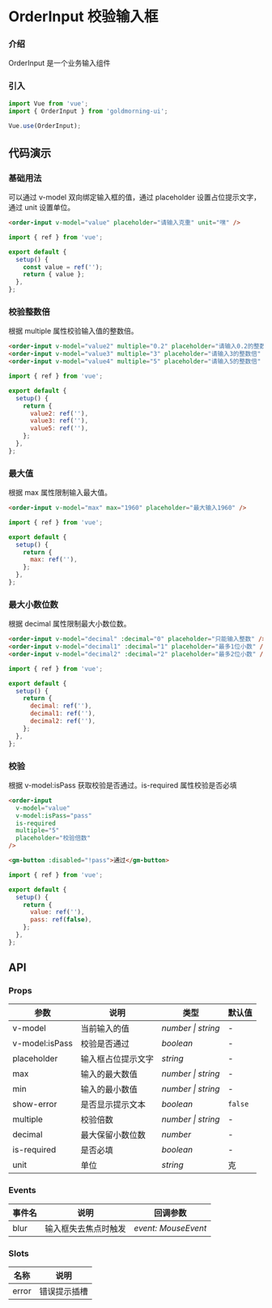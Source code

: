 # OrderInput 校验输入框

### 介绍

OrderInput 是一个业务输入组件

### 引入

```js
import Vue from 'vue';
import { OrderInput } from 'goldmorning-ui';

Vue.use(OrderInput);
```

## 代码演示

### 基础用法

可以通过 v-model 双向绑定输入框的值，通过 placeholder 设置占位提示文字，通过 unit 设置单位。

```html
<order-input v-model="value" placeholder="请输入克重" unit="嘿" />
```

```js
import { ref } from 'vue';

export default {
  setup() {
    const value = ref('');
    return { value };
  },
};
```

### 校验整数倍

根据 multiple 属性校验输入值的整数倍。

```html
<order-input v-model="value2" multiple="0.2" placeholder="请输入0.2的整数倍" />
<order-input v-model="value3" multiple="3" placeholder="请输入3的整数倍" />
<order-input v-model="value4" multiple="5" placeholder="请输入5的整数倍" />
```

```js
import { ref } from 'vue';

export default {
  setup() {
    return {
      value2: ref(''),
      value3: ref(''),
      value5: ref(''),
    };
  },
};
```

### 最大值

根据 max 属性限制输入最大值。

```html
<order-input v-model="max" max="1960" placeholder="最大输入1960" />
```

```js
import { ref } from 'vue';

export default {
  setup() {
    return {
      max: ref(''),
    };
  },
};
```

### 最大小数位数

根据 decimal 属性限制最大小数位数。

```html
<order-input v-model="decimal" :decimal="0" placeholder="只能输入整数" />
<order-input v-model="decimal1" :decimal="1" placeholder="最多1位小数" />
<order-input v-model="decimal2" :decimal="2" placeholder="最多2位小数" />
```

```js
import { ref } from 'vue';

export default {
  setup() {
    return {
      decimal: ref(''),
      decimal1: ref(''),
      decimal2: ref(''),
    };
  },
};
```

### 校验

根据 v-model:isPass 获取校验是否通过。is-required 属性校验是否必填

```html
<order-input
  v-model="value"
  v-model:isPass="pass"
  is-required
  multiple="5"
  placeholder="校验倍数"
/>

<gm-button :disabled="!pass">通过</gm-button>
```

```js
import { ref } from 'vue';

export default {
  setup() {
    return {
      value: ref(''),
      pass: ref(false),
    };
  },
};
```

## API

### Props

| 参数           | 说明               | 类型               | 默认值  |
| -------------- | ------------------ | ------------------ | ------- |
| v-model        | 当前输入的值       | _number \| string_ | -       |
| v-model:isPass | 校验是否通过       | _boolean_          | -       |
| placeholder    | 输入框占位提示文字 | _string_           | -       |
| max            | 输入的最大数值     | _number \| string_ | -       |
| min            | 输入的最小数值     | _number \| string_ | -       |
| show-error     | 是否显示提示文本   | _boolean_          | `false` |
| multiple       | 校验倍数           | _number \| string_ | -       |
| decimal        | 最大保留小数位数   | _number_           | -       |
| is-required    | 是否必填           | _boolean_          | -       |
| unit           | 单位               | _string_           | 克      |

### Events

| 事件名 | 说明                 | 回调参数            |
| ------ | -------------------- | ------------------- |
| blur   | 输入框失去焦点时触发 | _event: MouseEvent_ |

### Slots

| 名称  | 说明         |
| ----- | ------------ |
| error | 错误提示插槽 |
